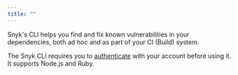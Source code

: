 ```yaml
---
title: ""
---
```


Snyk's CLI helps you find and fix known vulnerabilities in your dependencies, both ad hoc and as part of your CI (Build) system.

The Snyk CLI requires you to [authenticate](/docs/using-snyk#authentication) with your account before using it. It supports Node.js and Ruby.

